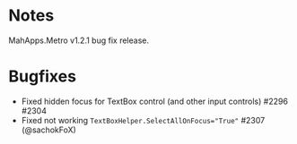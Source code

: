 # Notes

MahApps.Metro v1.2.1 bug fix release.

# Bugfixes

- Fixed hidden focus for TextBox control (and other input controls) #2296 #2304
- Fixed not working `TextBoxHelper.SelectAllOnFocus="True"` #2307 (@sachokFoX)
